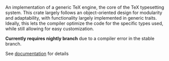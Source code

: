 An implementation of a generic TeX engine, the core of the TeX typesetting system.
This crate largely follows an object-oriented design for modularity and adaptability,
with functionality largely implemented in generic traits. Ideally, this lets the compiler
optimize the code for the specific types used, while still allowing for easy customization.

**Currently requires nightly branch** due to a compiler error in the stable branch.

See [documentation](https://docs.rs/tex_engine/latest/tex_engine/) for details